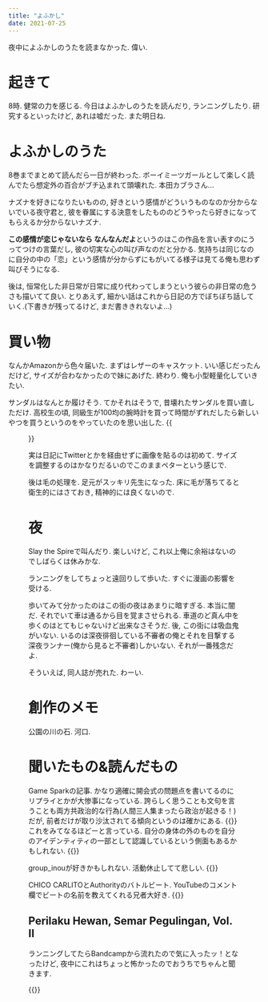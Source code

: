 ```yaml
---
title: "よふかし"
date: 2021-07-25
---
```

夜中によふかしのうたを読まなかった. 偉い.
# 起きて
8時. 健常の力を感じる. 今日はよふかしのうたを読んだり, ランニングしたり. 研究するといったけど, あれは嘘だった. また明日ね.

# よふかしのうた
8巻までまとめて読んだら一日が終わった. ボーイミーツガールとして楽しく読んでたら想定外の百合がブチ込まれて頭壊れた. 本田カブラさん...

ナズナを好きになりたいものの, 好きという感情がどういうものなのか分からないでいる夜守君と, 彼を眷属にする決意をしたもののどうやったら好きになってもらえるか分からないナズナ.

**この感情が恋じゃないなら なんなんだよ**というのはこの作品を言い表すのにうってつけの言葉だし, 彼の切実な心の叫び声なのだと分かる.
気持ちは同じなのに自分の中の「恋」という感情が分からずにもがいてる様子は見てる俺も思わず叫びそうになる.

後は, 恒常化した非日常が日常に成り代わってしまうという彼らの非日常の危うさも描いてて良い. とりあえず, 細かい話はこれから日記の方でぼちぼち話していく.(下書きが残ってるけど, まだ書ききれないよ...)
<!--
よふかしのうたで良いなと思うのは二人の感情の間に作為的な冗長性がないことだ.(僕はそんなふうに感じた.) 依然, 高橋留美子先生がこんなことを言ってた.

>「私の感覚ですが、漫画において主人公とヒロインが互いに『好き』と言ってしまうとその瞬間、彼らの物語が終わってしまう印象があります。
>ですから、大切なのは"言葉にしない事"です。
>そうすると2人はすれ違い、勘違いをすると思います。
>『目の前の相手が自分をどう思っているかわからない』
>そんな時、たまに好きなのかなと思わせる出来事があるとたまらなく嬉しいですよね」
たしかにそのとおりで二者間の人間模様を見て楽しむ(文字にするとなかなか最悪だな)過程が面白くて, 
-->

# 買い物
なんかAmazonから色々届いた. まずはレザーのキャスケット. いい感じだったんだけど, サイズが合わなかったので妹にあげた. 終わり.
俺も小型軽量化していきたい.

サンダルはなんとか履けそう. てかそれはそうで, 昔壊れたサンダルを買い直しただけ. 高校生の頃, 同級生が100均の腕時計を買って時間がずれだしたら新しいやつを買うというのをやっていたのを思い出した. 
{{<figure src="/media/2021-07-25-sandals.jpeg" alt="sandals">}}

実は日記にTwitterとかを経由せずに画像を貼るのは初めて. サイズを調整するのはかなりだるいのでこのままペターという感じで.

後は毛の処理を. 足元がスッキリ先生になった. 床に毛が落ちてると衛生的にはさておき, 精神的には良くないので.
# 夜
Slay the Spireで叫んだり. 楽しいけど, これ以上俺に余裕はないのでしばらくは休みかな.

ランニングをしてちょっと遠回りして歩いた. すぐに漫画の影響を受ける.

歩いてみて分かったのはこの街の夜はあまりに暗すぎる. 本当に闇だ. それでいて車は通るから目を覚まさせられる. 車道のど真ん中を歩くのはとてもじゃないけど出来なさそうだ. 後, この街には吸血鬼がいない. いるのは深夜徘徊している不審者の俺とそれを目撃する深夜ランナー(俺から見ると不審者)しかいない. それが一番残念だよ.

そういえば, 同人誌が売れた. わーい.

# 創作のメモ

公園の川の石. 河口.

# 聞いたもの&読んだもの
Game Sparkの記事. かなり適確に開会式の問題点を書いてるのにリプライとかが大惨事になっている. 誇らしく思うことも文句を言うことも両方共政治的な行為(人間三人集まったら政治が起きる！)だが, 前者だけが取り沙汰されてる傾向というのは確かにある.
{{<tweet user="dango_bot" id="1419237250324336640">}}
これをみてなるほどーと言っている. 自分の身体の外のものを自分のアイデンティティの一部として認識しているという側面もあるかもしれない.
{{<tweet user="dango_bot" id="1419160865639571462">}}

group_inouが好きかもしれない. 活動休止してて悲しい.
{{<youtube eY9yxIBv-PU>}}

CHICO CARLITOとAuthorityのバトルビート. YouTubeのコメント欄でビートの名前を教えてくれる兄者大好き.
{{<youtube eJrS6MWR8Is>}}

## Perilaku Hewan, Semar Pegulingan, Vol. II 
ランニングしてたらBandcampから流れたので気に入ったッ！となったけど, 夜中にこれはちょっと怖かったのでおうちでちゃんと聞きます.

{{<bandcamp-album id="1246979054" layout="large">}}